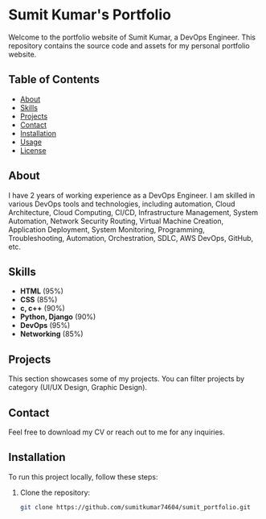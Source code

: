 
# Sumit Kumar's Portfolio

Welcome to the portfolio website of Sumit Kumar, a DevOps Engineer. This repository contains the source code and assets for my personal portfolio website.

## Table of Contents

- [About](#about)
- [Skills](#skills)
- [Projects](#projects)
- [Contact](#contact)
- [Installation](#installation)
- [Usage](#usage)
- [License](#license)

## About

I have 2 years of working experience as a DevOps Engineer. I am skilled in various DevOps tools and technologies, including automation, Cloud Architecture, Cloud Computing, CI/CD, Infrastructure Management, System Automation, Network Security Routing, Virtual Machine Creation, Application Deployment, System Monitoring, Programming, Troubleshooting, Automation, Orchestration, SDLC, AWS DevOps, GitHub, etc.

## Skills

- **HTML** (95%)
- **CSS** (85%)
- **c, c++** (90%)
- **Python, Django** (90%)
- **DevOps** (95%)
- **Networking** (85%)

## Projects

This section showcases some of my projects. You can filter projects by category (UI/UX Design, Graphic Design).

## Contact

Feel free to download my CV or reach out to me for any inquiries.

## Installation

To run this project locally, follow these steps:

1. Clone the repository:
   ```bash
   git clone https://github.com/sumitkumar74604/sumit_portfolio.git
